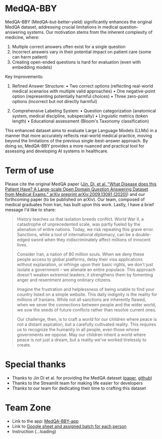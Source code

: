 # MedQA-BBY

MedQA-BBY (MedQA-but-better-yield) significantly enhances the original MedQA dataset, addressing crucial limitations in medical question-answering systems. Our motivation stems from the inherent complexity of medicine, where:

1. Multiple correct answers often exist for a single question
2. Incorrect answers vary in their potential impact on patient care (some can harm patient)
3. Creating open-ended questions is hard for evaluation (even with embedding models)

Key Improvements:

1. Refined Answer Structure:
   • Two correct options (reflecting real-world medical scenarios with multiple valid approaches)
   • One negative-point option (representing potentially harmful choices)
   • Three zero-point options (incorrect but not directly harmful)

2. Comprehensive Labeling System:
   • Question categorization (anatomical system, medical discipline, subspecialty)
   • Linguistic metrics (token length)
   • Educational assessment (Bloom's Taxonomy classification)

This enhanced dataset aims to evaluate Large Language Models (LLMs) in a manner that more accurately reflects real-world medical practice, moving beyond the limitations of the previous single-best-answer approach. By doing so, MedQA-BBY provides a more nuanced and practical tool for assessing and developing AI systems in healthcare.

# Term of use
Please cite the original MedQA paper ([Jin, Di, et al. "What Disease does this Patient Have? A Large-scale Open Domain Question Answering Dataset from Medical Exams." arXiv preprint arXiv:2009.13081 (2020)](https://arxiv.org/abs/2009.13081)) and our forthcoming paper (to be published on arXiv). Our team, composed of medical graduates from Iran, has built upon this  work. Lastly, I have a brief message I'd like to share:

> History teaches us that isolation breeds conflict. World War II, a catastrophe of unprecedented scale, was partly fueled by the alienation of entire nations. Today, we risk repeating this grave error. Sanctions, while a tool of international diplomacy, can be a double-edged sword when they indiscriminately affect millions of innocent lives.
> 
> Consider Iran, a nation of 80 million souls. When we deny these people access to global platforms, delay their visa applications without explanation, or infringe upon their basic rights, we don't just isolate a government – we alienate an entire populace. This approach doesn't weaken extremist leaders; it strengthens them by fomenting anger and resentment among ordinary citizens.
> 
> Imagine the frustration and helplessness of being unable to find your country listed on a simple website. This daily indignity is the reality for millions of Iranians. While not all sanctions are inherently flawed, when we sever the connections between people and the wider world, we sow the seeds of future conflicts rather than resolve current ones.
> 
> Our challenge, then, is to craft a world for our children where peace is not a distant aspiration, but a carefully cultivated reality. This requires us to recognize the humanity in all people, even those whose governments we oppose. May our children inherit a world where peace is not just a dream, but a reality we've worked tirelessly to create.

# Special thanks

- Thanks to Jin Di et al. for providing the MedQA dataset ([paper](https://arxiv.org/abs/2009.13081), [github](https://github.com/jind11/MedQA?tab=readme-ov-file))
- Thanks to the Streamlit team for making life easier for developers
- Thanks to our team for dedicating their time to crafting this dataset

# Team Zone

- Link to the app: [MedQA-BBY-app](https://medq-bby-app.streamlit.app/) 
- Link to [Google sheet and assigned batch for each person](https://docs.google.com/spreadsheets/d/1_NK8wMHkDgLfEx6VB_BY6YSvXpMQ_ls6Xzlai2h3pJ4/edit?usp=sharing)
- Instruction (...loading)
